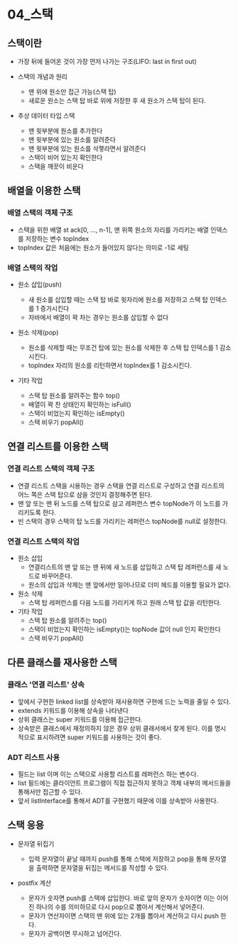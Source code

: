 # 04_스택

## 스택이란

- 가장 뒤에 들어온 것이 가장 먼저 나가는 구조(LIFO: last in first out)
- 스택의 개념과 원리
  - 맨 위에 원소만 접근 가능(스택 탑)
  - 새로운 원소는 스택 탑 바로 위에 저장한 후 새 원소가 스택 탑이 된다.

- 추상 데이터 타입 스택
  - 맨 윗부분에 원소를 추가한다
  - 맨 윗부분에 있는 원소를 알려준다
  - 맨 윗부분에 있는 원소를 삭젷라면서 알려준다
  - 스택이 비어 있는지 확인한다
  - 스택을 깨끗이 비운다



## 배열을 이용한 스택

### 배열 스택의 객체 구조

- 스택을 위한 배열 st ack[0, ..., n-1], 맨 위쪽 원소의 자리를 가리키는 배열 인덱스를 저장하는 변수 topIndex
- topIndex 값은 처음에는 원소가 들어있지 않다는 의미로 -1로 세팅

### 배열 스택의 작업

- 원소 삽입(push)

  - 새 원소를 삽입할 때는 스택 탑 바로 윗자리에 원소를 저장하고 스택 탑 인덱스를 1 증가시킨다
  - 자바에서 배열이 꽉 차는 경우는 원소를 삽입할 수 없다

- 원소 삭제(pop)

  - 원소를 삭제할 때는 무조건 탑에 있는 원소를 삭제한 후 스택 탑 인덱스를 1 감소시킨다.
  - topIndex 자리의 원소를 리턴하면서 topIndex를 1 감소시킨다.

- 기타 작업

  - 스택 탑 원소를 알려주는 함수 top()
  - 배열이 꽉 찬 상태인지 확인하는 isFull()
  - 스택이 비었는지 확인하는 isEmpty()
  - 스택 비우기 popAll()

  

## 연결 리스트를 이용한 스택

### 연결 리스트 스택의 객체 구조

- 연결 리스트 스택을 시용하는 경우  스택을 연결 리스트로 구성하고 연결 리스트의 어느 쪽은 스택 탑으로 삼을 것인지 결정해주면 된다.
- 맨 앞 또는 맨 뒤 노드를 스택 탑으로 삼고 레퍼런스 변수 topNode가 이 노드를 가리키도록 한다. 
- 빈 스택의 경우 스택의 탑 노드를 가리키는 레퍼런스 topNode를 null로 설정한다. 

### 연결 리스트 스택의 작업

- 원소 삽입
  - 연결리스트의 맨 앞 또는 맨 뒤에 새 노드를 삽입하고 스택 탑 레퍼런스를 새 노드로 바꾸어준다. 
  - 원소의 삽입과 삭제는 맨 앞에서만 일어나므로 더미 헤드를 이용할 필요가 없다.
- 원소 삭제
  - 스택 탑 레퍼런스를 다음 노드를 가리키게 하고 원래 스택 탑 값을 리턴한다. 
- 기타 작업
  - 스택 탑 원소를 알려주는 top()
  - 스택이 비었는지 확인하는 isEmpty()는 topNode 값이 null 인지 확인한다
  - 스택 비우기 popAll()



## 다른 클래스를 재사용한 스택

### 클래스 '연결 리스트' 상속

- 앞에서 구현한 linked list를 상속받아 재사용하면 구현에 드는 노력을 줄일 수 있다. 
- extends 키워드를 이용해 상속을 나타낸다
- 상위 클래스는 super 키워드를 이용해 접근한다. 
- 상속받은 클래스에서 재정의하지 않은 경우 상위 클래서에서 찾게 된다. 이를 명시적으로 표시하려면 super 키워드를 사용하는 것이 좋다. 

### ADT 리스트 사용

- 필드는 list 이며 이는 스택으로 사용할 리스트를 레퍼런스 하는 변수다. 
- list 필드에는 클라이언트 프로그램이 직접 접근하지 못하고 객체 내부의 메서드들을 통해서만 접근할 수 있다. 
- 앞서 listInterface를 통해서 ADT를 구현했기 때문에 이를 상속받아 사용한다. 



## 스택 응용

- 문자열 뒤집기
  - 입력 문자열이 끝날 때까지 push를 통해 스택에 저장하고 pop을 통해 문자열을 출력하면 문자열을 뒤집는 메서드를 작성할 수 있다.

- postfix 계산
  - 문자가 숫자면 push를 스택에 삽입한다. 바로 앞의 문자가 숫자이면 이는 이어진 하나의 수를 의미하므로 다시 pop으로 뽑아서 계산해서 넣어준다. 
  - 문자가 연산자이면 스택의 맨 위에 있는 2개를 뽑아서 계산하고 다시 push 한다. 
  - 문자가 공백이면 무시하고 넘어간다. 